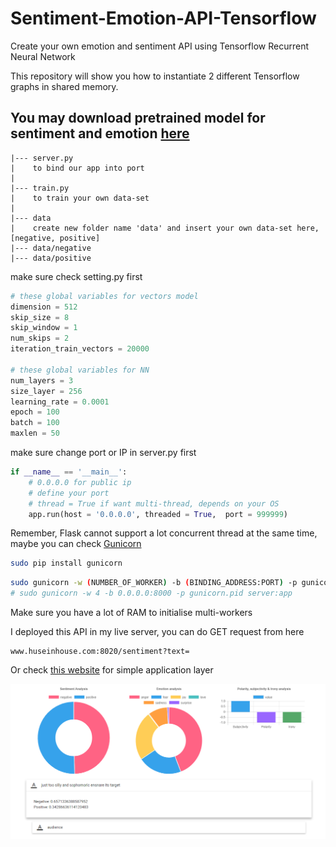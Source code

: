 # Sentiment-Emotion-API-Tensorflow
Create your own emotion and sentiment API using Tensorflow Recurrent Neural Network

This repository will show you how to instantiate 2 different Tensorflow graphs in shared memory.

## You may download pretrained model for sentiment and emotion [here](https://drive.google.com/drive/folders/0BxQQlrLbdunWRFZNcEdnSGdZaGc?usp=sharing)

```text
|--- server.py
|    to bind our app into port
|
|--- train.py
|    to train your own data-set
|
|--- data
|    create new folder name 'data' and insert your own data-set here, [negative, positive]
|--- data/negative
|--- data/positive
```

make sure check setting.py first
```python
# these global variables for vectors model
dimension = 512
skip_size = 8
skip_window = 1
num_skips = 2
iteration_train_vectors = 20000

# these global variables for NN
num_layers = 3
size_layer = 256
learning_rate = 0.0001
epoch = 100
batch = 100
maxlen = 50
```

make sure change port or IP in server.py first
```python
if __name__ == '__main__':
    # 0.0.0.0 for public ip
    # define your port
    # thread = True if want multi-thread, depends on your OS
    app.run(host = '0.0.0.0', threaded = True,  port = 999999)
```

Remember, Flask cannot support a lot concurrent thread at the same time, maybe you can check [Gunicorn](http://gunicorn.org/#quickstart)

```bash
sudo pip install gunicorn
```

```bash
sudo gunicorn -w (NUMBER_OF_WORKER) -b (BINDING_ADDRESS:PORT) -p gunicorn.pid (FLASK_PYNAME):app
# sudo gunicorn -w 4 -b 0.0.0.0:8000 -p gunicorn.pid server:app
```
Make sure you have a lot of RAM to initialise multi-workers

I deployed this API in my live server, you can do GET request from here
```text
www.huseinhouse.com:8020/sentiment?text=
```

Or check [this website](http://www.huseinhouse.com/sentiment/) for simple application layer

![alt text](screenshot/Capture3.PNG)
